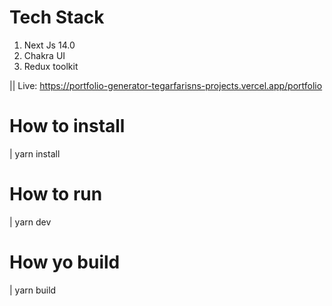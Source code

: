 # Tech Stack

1. Next Js 14.0
2. Chakra UI
3. Redux toolkit

|| Live: https://portfolio-generator-tegarfarisns-projects.vercel.app/portfolio

# How to install

| yarn install

# How to run

| yarn dev

# How yo build

| yarn build
